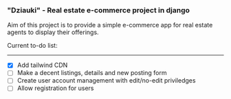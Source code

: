 ### "Dziauki" - Real estate e-commerce project in django ###

Aim of this project is to provide a simple e-commerce app for real estate agents to display their offerings.

Current to-do list:
___
- [x] Add tailwind CDN
- [ ] Make a decent listings, details and new posting form
- [ ] Create user account management with edit/no-edit priviledges
- [ ] Allow registration for users